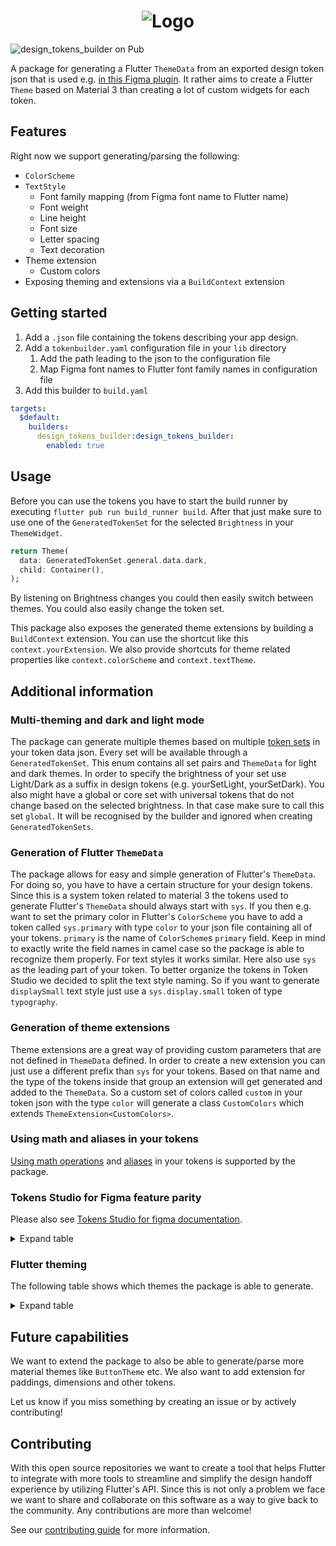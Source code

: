 <h1 align="center">
    <picture>
      <source media="(prefers-color-scheme: dark)" srcset="https://github.com/simpleclub/design_tokens_builder/assets/35028202/6ec91bfa-3124-4430-9ed0-6d616fe5c838">
      <img alt="Logo" src="https://github.com/simpleclub/design_tokens_builder/assets/35028202/0e70832e-78f2-4906-a5b1-940804f2619a">
    </picture>
</h1>

![design_tokens_builder on Pub](https://img.shields.io/pub/v/design_tokens_builder.svg)

A package for generating a Flutter `ThemeData` from an exported design token json that is used e.g. [in this Figma plugin](https://tokens.studio/). It rather aims to create a Flutter `Theme` 
based on Material 3 than creating a lot of custom widgets for each token.

## Features

Right now we support generating/parsing the following:
- `ColorScheme`
- `TextStyle`
  - Font family mapping (from Figma font name to Flutter name)
  - Font weight
  - Line height
  - Font size
  - Letter spacing
  - Text decoration
- Theme extension
  - Custom colors
- Exposing theming and extensions via a `BuildContext` extension

## Getting started

1. Add a `.json` file containing the tokens describing your app design.
2. Add a `tokenbuilder.yaml` configuration file in your `lib` directory
   1. Add the path leading to the json to the configuration file 
   2. Map Figma font names to Flutter font family names in configuration file
3. Add this builder to `build.yaml`
```yaml
targets:
  $default:
    builders:
      design_tokens_builder:design_tokens_builder:
        enabled: true
```

## Usage

Before you can use the tokens you have to start the build runner by executing `flutter pub run build_runner build`.
After that just make sure to use one of the `GeneratedTokenSet` for the selected `Brightness` in your `ThemeWidget`.
```dart
return Theme(
  data: GeneratedTokenSet.general.data.dark,
  child: Container(),
);
```
By listening on Brightness changes you could then easily switch between themes. You could also easily change the token set. 

This package also exposes the generated theme extensions by building a `BuildContext` extension. You can use the shortcut like this `context.yourExtension`. We also provide shortcuts for theme related properties like `context.colorScheme` and `context.textTheme`.

## Additional information

### Multi-theming and dark and light mode
The package can generate multiple themes based on multiple [token sets](https://docs.tokens.studio/themes/token-sets) in
your token data json. Every set will be available through a `GeneratedTokenSet`. This enum contains all set pairs and 
`ThemeData` for light and dark themes. In order to specify the brightness of your set use Light/Dark as a suffix in 
design tokens (e.g. yourSetLight, yourSetDark). You also might have a global or core set with universal tokens that do 
not change based on the selected brightness. In that case make sure to call this set `global`. It will be recognised by 
the builder and ignored when creating `GeneratedTokenSets`.

### Generation of Flutter `ThemeData`
The package allows for easy and simple generation of Flutter's `ThemeData`. For doing so, you have to have a certain 
structure for your design tokens. Since this is a system token related to material 3 the tokens used to generate Flutter's
`ThemeData` should always start with `sys`. If you then e.g. want to set the primary color in Flutter's `ColorScheme` you
have to add a token called `sys.primary` with type `color` to your json file containing all of your tokens. `primary` is
the name of `ColorScheme`s `primary` field. Keep in mind to exactly write the field names in camel case so the package is
able to recognize them properly. 
For text styles it works similar. Here also use `sys` as the leading part of your token. To better organize the tokens in
Token Studio we decided to split the text style naming. So if you want to generate `displaySmall` text style just use a
`sys.display.small` token of type `typography`.

### Generation of theme extensions
Theme extensions are a great way of providing custom parameters that are not defined in `ThemeData` defined. In order to 
create a new extension you can just use a different prefix than `sys` for your tokens. Based on that name and the type 
of the tokens inside that group an extension will get generated and added to the `ThemeData`. So a custom set of colors 
called `custom` in your token json with the type `color` will generate a class `CustomColors` which extends 
`ThemeExtension<CustomColors>`.

### Using math and aliases in your tokens
[Using math operations](https://docs.tokens.studio/tokens/using-math) and [aliases](https://docs.tokens.studio/tokens/aliases) 
in your tokens is supported by the package.

### Tokens Studio for Figma feature parity
Please also see [Tokens Studio for figma documentation](https://docs.tokens.studio/available-tokens/available-tokens).

<details>
    <summary>Expand table</summary>

| Group                   | Parsable | Exposed via Extension |
|-------------------------|----------|-----------------------|
| Sizing                  | ✅        | ❌                     |
| Spacing                 | ❌        | ❌                     |
| Color                   | ✅        | ✅                     |
| Border radius           | ❌        | ❌                     |
| Border width            | ❌        | ❌                     |
| Box shadow              | ❌        | ❌                     |
| Opacity                 | ❌        | ❌                     |
| Font family             | ✅        | ❌                     |
| Font weight             | ✅        | ❌                     |
| Font size               | ✅        | ❌                     |
| Line height             | ✅        | ❌                     |
| Letter spacing          | ✅        | ❌                     |
| Paragraph spacing       | ❌        | ❌                     |
| Text case               | ❌        | ❌                     |
| Text decoration         | ✅        | ❌                     |
| Typography compositions | ✅        | ❌                     |
| Assets                  | ❌        | ❌                     |
| Composition             | ❌        | ❌                     |
| Dimension               | ✅        | ❌                     |
| Border                  | ❌        | ❌                     |

</details>

### Flutter theming
The following table shows which themes the package is able to generate.
<details>
    <summary>Expand table</summary>

| Properties                  | Supported |
|-----------------------------|-----------|
| `colorScheme`               | ✅         |
| `iconTheme`                 | ❌         |
| `textTheme`                 | ✅         |
| `appBarTheme`               | ❌         |
| `badgeTheme`                | ❌         |
| `bannerTheme`               | ❌         |
| `bottomAppBarTheme`         | ❌         |
| `bottomNavigationBarTheme`  | ❌         |
| `bottomSheetTheme`          | ❌         |
| `buttonBarTheme`            | ❌         |
| `buttonTheme`               | ❌         |
| `cardTheme`                 | ❌         |
| `checkboxTheme`             | ❌         |
| `chipTheme`                 | ❌         |
| `dataTableTheme`            | ❌         |
| `datePickerTheme`           | ❌         |
| `dialogTheme`               | ❌         |
| `dividerTheme`              | ❌         |
| `drawerTheme`               | ❌         |
| `dropdownMenuTheme`         | ❌         |
| `elevatedButtonTheme`       | ❌         |
| `expansionTileTheme`        | ❌         |
| `filledButtonTheme`         | ❌         |
| `floatingActionButtonTheme` | ❌         |
| `iconButtonTheme`           | ❌         |
| `listTileTheme`             | ❌         |
| `menuBarTheme`              | ❌         |
| `menuButtonTheme`           | ❌         |
| `menuTheme`                 | ❌         |
| `navigationBarTheme`        | ❌         |
| `navigationDrawerTheme`     | ❌         |
| `navigationRailTheme`       | ❌         |
| `outlinedButtonTheme`       | ❌         |
| `popupMenuTheme`            | ❌         |
| `progressIndicatorTheme`    | ❌         |
| `radioTheme`                | ❌         |
| `searchBarTheme`            | ❌         |
| `searchViewTheme`           | ❌         |
| `segmentedButtonTheme`      | ❌         |
| `sliderTheme`               | ❌         |
| `snackBarTheme`             | ❌         |
| `switchTheme`               | ❌         |
| `tabBarTheme`               | ❌         |
| `textButtonTheme`           | ❌         |
| `textSelectionTheme`        | ❌         |
| `timePickerTheme`           | ❌         |
| `toggleButtonsTheme`        | ❌         |
| `tooltipTheme`              | ❌         |

</details>


## Future capabilities

We want to extend the package to also be able to generate/parse more material themes like `ButtonTheme` etc. We 
also want to add extension for paddings, dimensions and other tokens.

Let us know if you miss something by creating an issue or by actively contributing!

## Contributing

With this open source repositories we want to create a tool that helps Flutter to integrate with more tools to 
streamline and simplify the design handoff experience by utilizing Flutter's API. Since this is not only a problem we
face we want to share and collaborate on this software as a way to give back to the
community. Any contributions are more than welcome!

See our [contributing guide](https://github.com/simpleclub/design_tokens_builder/blob/main/CONTRIBUTING.md) for more information.